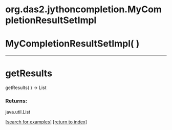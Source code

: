 # org.das2.jythoncompletion.MyCompletionResultSetImpl



# MyCompletionResultSetImpl( )


***
<a name="getResults"></a>
# getResults
getResults(  ) &rarr; List



### Returns:
java.util.List


<a href="https://github.com/autoplot/dev/search?q=getResults&unscoped_q=getResults">[search for examples]</a>
<a href="https://github.com/autoplot/documentation/blob/master/javadoc/index-all.md">[return to index]</a>

